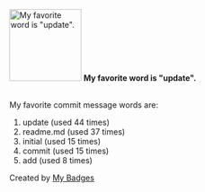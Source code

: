 <img src="https://my-badges.github.io/my-badges/favorite-word.png" alt="My favorite word is &quot;update&quot;." title="My favorite word is &quot;update&quot;." width="128">
<strong>My favorite word is &quot;update&quot;.</strong>
<br><br>

My favorite commit message words are:

1. update (used 44 times)
2. readme.md (used 37 times)
3. initial (used 15 times)
4. commit (used 15 times)
5. add (used 8 times)


Created by <a href="https://github.com/my-badges/my-badges">My Badges</a>